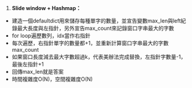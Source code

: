 1. **Slide window + Hashmap：**

- 建造一個defaultdict用來儲存每種單字的數量，並宣告變數max_len與left紀錄最大長度與左指針，另外宣告max_count來記錄窗口字串最大的字數
- for loop遍歷數列，idx當作右指針
- 每次遍歷，右指針單字的數量都+1，並重新計算窗口字串最大的字數max_count
- 如果窗口長度減去最大字數超過k，代表美辦法完成替換，左指針字數量-1，最後左指針+1
- 回傳max_len就是答案
- 時間複雜度O(N)，空間複雜度O(N)